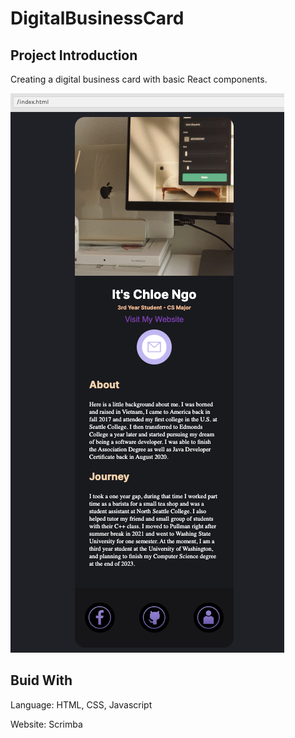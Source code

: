 # DigitalBusinessCard

## Project Introduction
Creating a digital business card with basic React components.

![Digital Business Card Image](https://github.com/chloeNgo99/DigitalBusinessCard/blob/main/file/images/digitalCard.png)

## Buid With
Language: HTML, CSS, Javascript

Website: Scrimba
